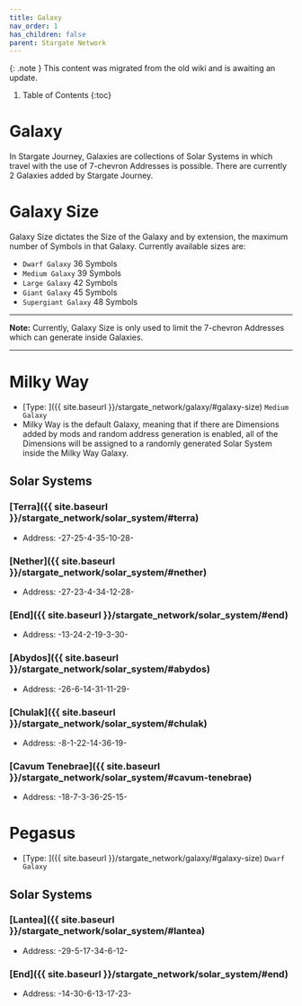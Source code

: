 ```yaml
---
title: Galaxy
nav_order: 1
has_children: false
parent: Stargate Network
---
```


{: .note }
This content was migrated from the old wiki and is awaiting an update.

1. Table of Contents
{:toc}

# Galaxy

In Stargate Journey, Galaxies are collections of Solar Systems in which travel with the use of 7-chevron Addresses is possible. There are currently 2 Galaxies added by Stargate Journey.

# Galaxy Size
Galaxy Size dictates the Size of the Galaxy and by extension, the maximum number of Symbols in that Galaxy. Currently available sizes are:
* `Dwarf Galaxy` 36 Symbols
* `Medium Galaxy` 39 Symbols
* `Large Galaxy` 42 Symbols
* `Giant Galaxy` 45 Symbols
* `Supergiant Galaxy` 48 Symbols
***

**Note:** Currently, Galaxy Size is only used to limit the 7-chevron Addresses which can generate inside Galaxies.

***

# Milky Way
* [Type: ]({{ site.baseurl }}/stargate_network/galaxy/#galaxy-size) `Medium Galaxy`
* Milky Way is the default Galaxy, meaning that if there are Dimensions added by mods and random address generation is enabled, all of the Dimensions will be assigned to a randomly generated Solar System inside the Milky Way Galaxy.
## Solar Systems

### [Terra]({{ site.baseurl }}/stargate_network/solar_system/#terra)
* Address: -27-25-4-35-10-28-

### [Nether]({{ site.baseurl }}/stargate_network/solar_system/#nether)
* Address: -27-23-4-34-12-28-

### [End]({{ site.baseurl }}/stargate_network/solar_system/#end)
* Address: -13-24-2-19-3-30-

### [Abydos]({{ site.baseurl }}/stargate_network/solar_system/#abydos)
* Address: -26-6-14-31-11-29-

### [Chulak]({{ site.baseurl }}/stargate_network/solar_system/#chulak)
* Address: -8-1-22-14-36-19-

### [Cavum Tenebrae]({{ site.baseurl }}/stargate_network/solar_system/#cavum-tenebrae)
* Address: -18-7-3-36-25-15-

# Pegasus
* [Type: ]({{ site.baseurl }}/stargate_network/galaxy/#galaxy-size) `Dwarf Galaxy`
## Solar Systems

### [Lantea]({{ site.baseurl }}/stargate_network/solar_system/#lantea)
* Address: -29-5-17-34-6-12-

### [End]({{ site.baseurl }}/stargate_network/solar_system/#end)
* Address: -14-30-6-13-17-23-